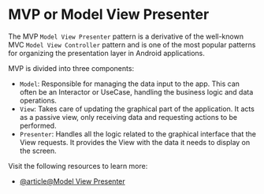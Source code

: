 # MVP or Model View Presenter

The MVP `Model View Presenter` pattern is a derivative of the well-known MVC `Model View Controller` pattern and is one of the most popular patterns for organizing the presentation layer in Android applications.

MVP is divided into three components:

- `Model`: Responsible for managing the data input to the app. This can often be an Interactor or UseCase, handling the business logic and data operations.
- `View`: Takes care of updating the graphical part of the application. It acts as a passive view, only receiving data and requesting actions to be performed.
- `Presenter`: Handles all the logic related to the graphical interface that the View requests. It provides the View with the data it needs to display on the screen.

Visit the following resources to learn more:

- [@article@Model View Presenter](https://en.wikipedia.org/wiki/Model%E2%80%93view%E2%80%93presenter)
